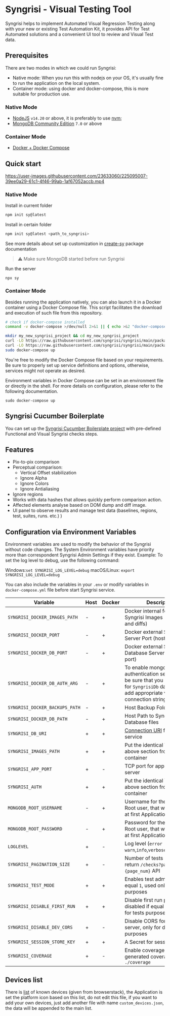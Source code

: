 # Syngrisi - Visual Testing Tool

Syngrisi helps to implement Automated Visual Regression Testing along with your new or existing Test Automation Kit, it
provides API for Test Automated solutions and a convenient UI tool to review and Visual Test data.

## Prerequisites

There are two modes in which we could run Syngrisi:

- Native mode: When you run this with nodejs on your OS, it's usually fine to run the application on the local system.
- Container mode: using docker and docker-compose, this is more suitable for production use.

### Native Mode

* [NodeJS](https://nodejs.org/en/download/) `v14.20` or above, it is preferably to
  use [nvm](https://github.com/nvm-sh/nvm);
* [MongoDB Community Edition](https://docs.mongodb.com/manual/administration/install-community/) `7.0` or above

### Container Mode

* [Docker + Docker Compose](https://docs.docker.com/engine/install/)

## Quick start

https://user-images.githubusercontent.com/23633060/225095007-39ee0a29-61c1-4f46-99ab-1af67052accb.mp4

### Native Mode

Install in current folder

```bash
npm init sy@latest
```

Install in certain folder

```bash
npm init sy@latest <path_to_syngrisi>
```

See more details about set up customization in [create-sy](../create-sy) package documentation

> ⚠️ Make sure MongoDB started before run Syngrisi

Run the server

```shell script
npx sy
```

### Container Mode

Besides running the application natively, you can also launch it in a Docker container using a Docker Compose file. This
script facilitates the download and execution of such file from this repository.

```bash
# check if docker-compose installed
command -v docker-compose >/dev/null 2>&1 || { echo >&2 "docker-compose is required, please install and run it again"; exit 1; }

mkdir my_new_syngrisi_project && cd my_new_syngrisi_project
curl -LO https://raw.githubusercontent.com/syngrisi/syngrisi/main/packages/syngrisi/syngrisi-app.dockerfile
curl -LO https://raw.githubusercontent.com/syngrisi/syngrisi/main/packages/syngrisi/docker-compose.yml
sudo docker-compose up
```

You're free to modify the Docker Compose file based on your requirements. Be sure to properly set up service definitions
and options, otherwise, services might not operate as desired.

Environment variables in Docker Compose can be set in an environment file or directly in the shell. For more details on
configuration, please refer to the following documentation.

```shell script
sudo docker-compose up
```

## Syngrisi Cucumber Boilerplate

You can set up
the [Syngrisi Cucumber Boilerplate project](https://github.com/syngrisi/syngrisi-cucumber-boilerplate) with
pre-defined Functional and Visual Syngrisi checks steps.

## Features

* Pix-to-pix comparison
* Perceptual comparison:
    * Vertical Offset stabilization
    * Ignore Alpha
    * Ignore Colors
    * Ignore Antialiasing
* Ignore regions
* Works with data hashes that allows quickly perform comparison action.
* Affected elements analyse based on DOM dump and diff image.
* UI panel to observe results and manage test data (baselines, regions, test, suites, runs. etc.) )

## Configuration via Environment Variables
Environment variables are used to modify the behavior of the Syngrisi without code changes.
The System Environment variables have priority more than correspondent Syngrisi Admin Settings if they exist.
Example: To set the log level to debug, use the following command:

Windows:`set SYNGRISI_LOG_LEVEL=debug`
macOS/Linux: `export SYNGRISI_LOG_LEVEL=debug`

You can also include the variables in your `.env` or modify variables in `docker-compose.yml` file before start Syngrisi service.


| Variable                       | Host | Docker | Description                                                                                                                                                       | Default Value                              |
|--------------------------------|------|--------|-------------------------------------------------------------------------------------------------------------------------------------------------------------------|--------------------------------------------|
| `SYNGRISI_DOCKER_IMAGES_PATH`  | -    | +      | Docker internal folder for Syngrisi Images (screenshots and diffs)                                                                                                | `./baselines`                              |
| `SYNGRISI_DOCKER_PORT`         | -    | +      | Docker external Syngrisi App Server Port (host port)                                                                                                              | `5000`                                     |
| `SYNGRISI_DOCKER_DB_PORT`      | -    | +      | Docker external Syngrisi Database Server Port (host port)                                                                                                         | `27017`                                    |
| `SYNGRISI_DOCKER_DB_AUTH_ARG`  | -    | +      | To enable mongo database authentication set it to `--auth` be sure that you create user for `SyngrisiDb` database and add appropriate values to connection string | `--noauth`                                 |
| `SYNGRISI_DOCKER_BACKUPS_PATH` | -    | +      | Host Backup Folder path                                                                                                                                           | ./backups/                                 |
| `SYNGRISI_DOCKER_DB_PATH`      | -    | +      | Host Path to Syngrisi Database files                                                                                                                              | `./data/db_data`                           |
| `SYNGRISI_DB_URI`              | +    | +      | [Connection URI](https://www.mongodb.com/docs/manual/reference/connection-string/) for Mongo DB service                                                           | ```mongodb://localhost:27017/SyngrisiDb``` |
| `SYNGRISI_IMAGES_PATH`         | +    | +      | Put the identical Variable from above section from host to container                                                                                              | `./baselines/`                             |
| `SYNGRISI_APP_PORT`            | +    | -      | TCP port for application server                                                                                                                                   | `3000`                                     |
| `SYNGRISI_AUTH`                | +    | +      | Put the identical Variable from above section from host to container                                                                                              | `1`                                        |
| `MONGODB_ROOT_USERNAME`        | -    | +      | Username for the Database Root user, that will be created at first Applications start                                                                             | -                                          |
| `MONGODB_ROOT_PASSWORD`        | -    | +      | Password for the Database Root user, that will be created at first Applications start                                                                             | -                                          |
| `LOGLEVEL`                     | +    | -      | Log level (`error` `warn`,`info`,`verbose`,`debug`,`silly`)                                                                                                       | `debug`                                    |
| `SYNGRISI_PAGINATION_SIZE`     | +    | -      | Number of tests items on that return `/checks?page={page_num}` API                                                                                                | `50`                                       |
| `SYNGRISI_TEST_MODE`           | +    | +      | Enables test admin user if equal `1`, used only for tests purposes                                                                                                | `0`                                        |
| `SYNGRISI_DISABLE_FIRST_RUN`   | +    | +      | Disable first run procedure, disabled if equal `1`, used only for tests purposes                                                                                  | `0`                                        |
| `SYNGRISI_DISABLE_DEV_CORS`    | +    | -      | Disable CORS for vite dev server, only for dev and test purposes                                                                                                  | `-`                                        |
| `SYNGRISI_SESSION_STORE_KEY`   | +    | +      | A Secret for session storage                                                                                                                                      | random generated                           |
| `SYNGRISI_COVERAGE`            | +    | -      | Enable coverage, if `true` generated coverage data to `./coverage`                                                                                                | -                                          |

## Devices list

There is [list](./static/data/custom_devices.json) of known devices (given from browserstack), the Application is set
the platform
icon based on this list, do not edit this file, if you want to add your own devices, just add another file with
name `custom_devices.json`, the data will be appended to the main list.
